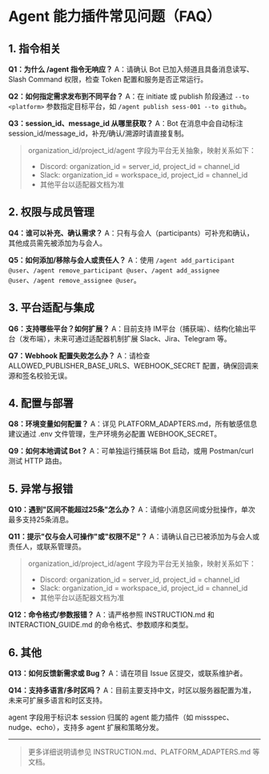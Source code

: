 # Agent 能力插件常见问题（FAQ）

## 1. 指令相关

**Q1：为什么 /agent 指令无响应？**
A：请确认 Bot 已加入频道且具备消息读写、Slash Command 权限，检查 Token 配置和服务是否正常运行。

**Q2：如何指定需求发布到不同平台？**
A：在 initiate 或 publish 阶段通过 `--to <platform>` 参数指定目标平台，如 `/agent publish sess-001 --to github`。

**Q3：session_id、message_id 从哪里获取？**
A：Bot 在消息中会自动标注 session_id/message_id，补充/确认/溯源时请直接复制。

> organization_id/project_id/agent 字段为平台无关抽象，映射关系如下：
> - Discord: organization_id = server_id, project_id = channel_id
> - Slack: organization_id = workspace_id, project_id = channel_id
> - 其他平台以适配器文档为准

## 2. 权限与成员管理

**Q4：谁可以补充、确认需求？**
A：只有与会人（participants）可补充和确认，其他成员需先被添加为与会人。

**Q5：如何添加/移除与会人或责任人？**
A：使用 `/agent add_participant @user`、`/agent remove_participant @user`、`/agent add_assignee @user`、`/agent remove_assignee @user`。

## 3. 平台适配与集成

**Q6：支持哪些平台？如何扩展？**
A：目前支持 IM平台（捕获端）、结构化输出平台（发布端），未来可通过适配器机制扩展 Slack、Jira、Telegram 等。

**Q7：Webhook 配置失败怎么办？**
A：请检查 ALLOWED_PUBLISHER_BASE_URLS、WEBHOOK_SECRET 配置，确保回调来源和签名校验无误。

## 4. 配置与部署

**Q8：环境变量如何配置？**
A：详见 PLATFORM_ADAPTERS.md，所有敏感信息建议通过 .env 文件管理，生产环境务必配置 WEBHOOK_SECRET。

**Q9：如何本地调试 Bot？**
A：可单独运行捕获端 Bot 启动，或用 Postman/curl 测试 HTTP 路由。

## 5. 异常与报错

**Q10：遇到"区间不能超过25条"怎么办？**
A：请缩小消息区间或分批操作，单次最多支持25条消息。

**Q11：提示"仅与会人可操作"或"权限不足"？**
A：请确认自己已被添加为与会人或责任人，或联系管理员。

> organization_id/project_id/agent 字段为平台无关抽象，映射关系如下：
> - Discord: organization_id = server_id, project_id = channel_id
> - Slack: organization_id = workspace_id, project_id = channel_id
> - 其他平台以适配器文档为准

**Q12：命令格式/参数报错？**
A：请严格参照 INSTRUCTION.md 和 INTERACTION_GUIDE.md 的命令格式、参数顺序和类型。

## 6. 其他

**Q13：如何反馈新需求或 Bug？**
A：请在项目 Issue 区提交，或联系维护者。

**Q14：支持多语言/多时区吗？**
A：目前主要支持中文，时区以服务器配置为准，未来可扩展多语言和时区支持。

agent 字段用于标识本 session 归属的 agent 能力插件（如 missspec、nudge、echo），支持多 agent 扩展和策略分发。

---

> 更多详细说明请参见 INSTRUCTION.md、PLATFORM_ADAPTERS.md 等文档。
